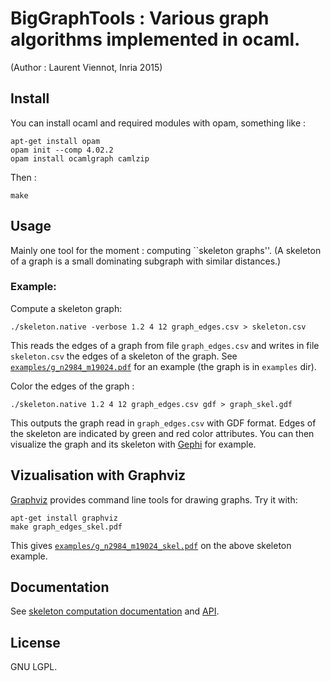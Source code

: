 # BigGraphTools : Various graph algorithms implemented in ocaml.

(Author : Laurent Viennot, Inria 2015)

## Install

You can install ocaml and required modules with opam, something like :
```
apt-get install opam
opam init --comp 4.02.2
opam install ocamlgraph camlzip
```

Then :
```
make
```

## Usage

Mainly one tool for the moment : computing ``skeleton graphs''. (A skeleton
of a graph is a small dominating subgraph with similar distances.)

### Example:

Compute a skeleton graph:
```
./skeleton.native -verbose 1.2 4 12 graph_edges.csv > skeleton.csv
```

This reads the edges of a graph from file `graph_edges.csv` and writes in file
`skeleton.csv` the edges of a skeleton of the graph.  See
[`examples/g_n2984_m19024.pdf`](https://who.rocq.inria.fr/Laurent.Viennot/dev/big-graph-tools/examples/g_n2984_m19024.pdf)
for an example (the graph is in `examples` dir).

Color the edges of the graph :
```
./skeleton.native 1.2 4 12 graph_edges.csv gdf > graph_skel.gdf
```

This outputs the graph read in `graph_edges.csv` with GDF format. Edges of the
skeleton are indicated by green and red color attributes. You can then
visualize the graph and its skeleton with [Gephi](http://gephi.github.io/)
for example.



## Vizualisation with Graphviz

[Graphviz](http://graphviz.org/) provides command line tools for drawing graphs.
Try it with:
```
apt-get install graphviz
make graph_edges_skel.pdf
```

This gives
[`examples/g_n2984_m19024_skel.pdf`](https://who.rocq.inria.fr/Laurent.Viennot/dev/big-graph-tools/examples/g_n2984_m19024_skel.pdf)
on the above skeleton example.


## Documentation

See [skeleton computation
documentation](https://who.rocq.inria.fr/Laurent.Viennot/dev/big-graph-tools/api.doc/Skeleton.Skeleton.html)
and
[API](https://who.rocq.inria.fr/Laurent.Viennot/dev/big-graph-tools/api.doc/).




## License

GNU LGPL.

